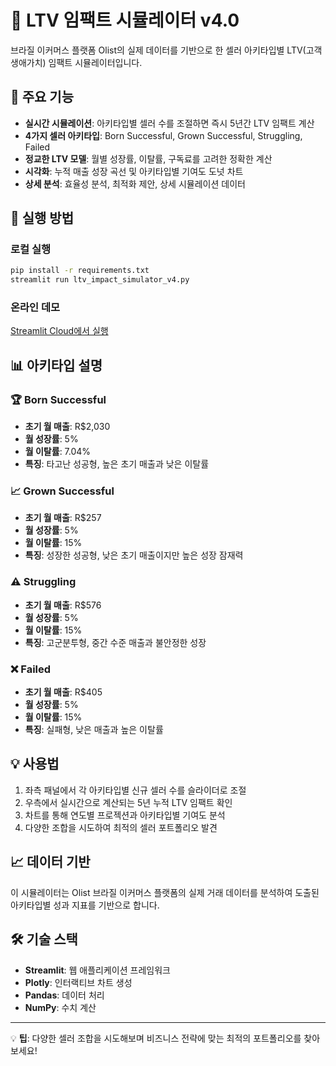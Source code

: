 # 🎯 LTV 임팩트 시뮬레이터 v4.0

브라질 이커머스 플랫폼 Olist의 실제 데이터를 기반으로 한 셀러 아키타입별 LTV(고객생애가치) 임팩트 시뮬레이터입니다.

## 🌟 주요 기능

- **실시간 시뮬레이션**: 아키타입별 셀러 수를 조절하면 즉시 5년간 LTV 임팩트 계산
- **4가지 셀러 아키타입**: Born Successful, Grown Successful, Struggling, Failed
- **정교한 LTV 모델**: 월별 성장률, 이탈률, 구독료를 고려한 정확한 계산
- **시각화**: 누적 매출 성장 곡선 및 아키타입별 기여도 도넛 차트
- **상세 분석**: 효율성 분석, 최적화 제안, 상세 시뮬레이션 데이터

## 🚀 실행 방법

### 로컬 실행
```bash
pip install -r requirements.txt
streamlit run ltv_impact_simulator_v4.py
```

### 온라인 데모
[Streamlit Cloud에서 실행](https://your-app-url.streamlit.app)

## 📊 아키타입 설명

### 🏆 Born Successful
- **초기 월 매출**: R$2,030
- **월 성장률**: 5%
- **월 이탈률**: 7.04%
- **특징**: 타고난 성공형, 높은 초기 매출과 낮은 이탈률

### 📈 Grown Successful
- **초기 월 매출**: R$257
- **월 성장률**: 5%
- **월 이탈률**: 15%
- **특징**: 성장한 성공형, 낮은 초기 매출이지만 높은 성장 잠재력

### ⚠️ Struggling
- **초기 월 매출**: R$576
- **월 성장률**: 5%
- **월 이탈률**: 15%
- **특징**: 고군분투형, 중간 수준 매출과 불안정한 성장

### ❌ Failed
- **초기 월 매출**: R$405
- **월 성장률**: 5%
- **월 이탈률**: 15%
- **특징**: 실패형, 낮은 매출과 높은 이탈률

## 💡 사용법

1. 좌측 패널에서 각 아키타입별 신규 셀러 수를 슬라이더로 조절
2. 우측에서 실시간으로 계산되는 5년 누적 LTV 임팩트 확인
3. 차트를 통해 연도별 프로젝션과 아키타입별 기여도 분석
4. 다양한 조합을 시도하여 최적의 셀러 포트폴리오 발견

## 📈 데이터 기반

이 시뮬레이터는 Olist 브라질 이커머스 플랫폼의 실제 거래 데이터를 분석하여 도출된 아키타입별 성과 지표를 기반으로 합니다.

## 🛠️ 기술 스택

- **Streamlit**: 웹 애플리케이션 프레임워크
- **Plotly**: 인터랙티브 차트 생성
- **Pandas**: 데이터 처리
- **NumPy**: 수치 계산

---

💡 **팁**: 다양한 셀러 조합을 시도해보며 비즈니스 전략에 맞는 최적의 포트폴리오를 찾아보세요!